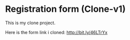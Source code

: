 # Registration form (Clone-v1)

This is my clone project.

Here is the form link i cloned: http://bit.ly/46LTrYx
